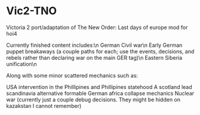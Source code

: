 # Vic2-TNO
Victoria 2 port/adaptation of The New Order: Last days of europe mod for hoi4

Currently finished content includes:\n
German Civil war\n
Early German puppet breakaways (a couple paths for each; use the events, decisions, and rebels rather than declaring war on the main GER tag)\n
Eastern Siberia unification\n

Along with some minor scattered mechanics such as:

USA intervention in the Phillipines and Phillipines statehood
A scotland lead scandinavia alternative formable
German africa collapse mechanics
Nuclear war (currently just a couple debug decisions. They might be hidden on kazakstan I cannot remember)
